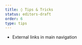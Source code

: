 ```yaml
---
title: ◊ Tips & Tricks
status: editors-draft
order: 6
type: tips
---
```


* External links in main navigation
